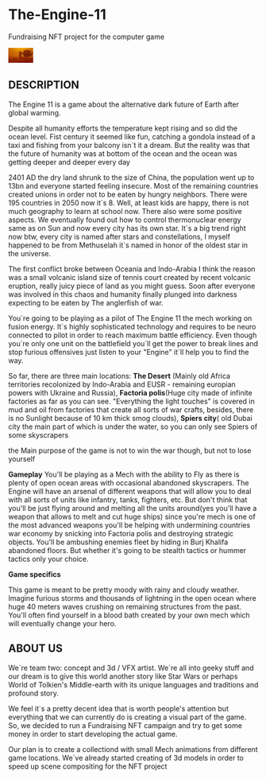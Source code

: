 # The-Engine-11
Fundraising NFT project for the computer game

<img src="https://github.com/StasivO/The-Engine-11/blob/main/Desert%20location.jpg" alt="" style="max-width: 50px;">

<h2>DESCRIPTION</h2>
<p>The Engine 11 is a game about the alternative dark future of Earth after global warming.</p>
<p>Despite all humanity efforts the temperature kept rising and so did the ocean level. Fist century it seemed like fun, catching a gondola instead of a taxi and fishing from your balcony isn`t it a dream. But the reality was that the future of humanity was at bottom of the ocean and the ocean was getting deeper and deeper every day</p>  
<p>2401 AD the dry land shrunk to the size of China, the population went up to 13bn and everyone started feeling insecure. Most of the remaining countries created unions in order not to be eaten by hungry neighbors. There were 195 countries in 2050 now it`s 8. Well, at least kids are happy, there is not much geography to learn at school now. There also were some positive aspects. We eventually found out how to control thermonuclear energy same as on Sun and now every city has its own star. It`s a big trend right now btw, every city is named after stars and constellations, I myself happened to be from Methuselah it`s named in honor of the oldest star in the universe.</p>
<p>The first conflict broke between Oceania and Indo-Arabia I think the reason was a small volcanic island size of tennis court created by recent volcanic eruption, really juicy piece of land as you might guess. Soon after everyone was involved in this chaos and humanity finally plunged into darkness expecting to be eaten by The anglerfish of war. </p>
<p>You`re going to be playing as a pilot of The Engine 11 the mech working on fusion energy. It`s highly sophisticated technology and requires to be neuro connected to pilot in order to reach maximum battle efficiency. Even though you`re only one unit on the battlefield you`ll get the power to break lines and stop furious offensives just listen to your "Engine" it`ll help you to find the way.</p>
<p>So far, there are three main locations: <strong>The Desert</strong> (Mainly old Africa territories recolonized by Indo-Arabia and EUSR - remaining europian powers with Ukraine and Russia), <strong>Factoria polis</strong>(Huge city made of infinite factories as far as you can see. "Everything the light touches" is covered in mud and oil from factories that create all sorts of war crafts, besides, there is no Sunlight because of 10 km thick smog clouds), <strong>Spiers city</strong>( old Dubai city the main part of which is under the water, so you can only see Spiers of some skyscrapers</p>
<p> the Main purpose of the game is not to win the war though, but not to lose yourself</p>

<strong>Gameplay</strong>
You'll be playing as a Mech with the ability to Fly as there is plenty of open ocean areas with occasional abandoned skyscrapers. The Engine will have an arsenal of different weapons that will allow you to deal with all sorts of units like infantry, tanks, fighters, etc. But don't think that you'll be just flying around and melting all the units around(yes you'll have a weapon that allows to melt and cut huge ships) since you're mech is one of the most advanced weapons you'll be helping with undermining countries war economy by snicking into Factoria polis and destroying strategic objects. You'll be ambushing enemies fleet by hiding in Burj Khalifa abandoned floors. But whether it's going to be stealth tactics or hummer tactics only your choice.

<strong>Game specifics</strong>
<p>This game is meant to be pretty moody with rainy and cloudy weather. Imagine furious storms and thousands of lightning in the open ocean where huge 40 meters waves crushing on remaining structures from the past. You'll often find yourself in a blood bath created by your own mech which will eventually change your hero.</p>


<h2>ABOUT US</h2> 
<p>We`re team two: concept and 3d / VFX artist. We`re all into geeky stuff and our dream is to give this world another story like Star Wars or perhaps World of Tolkien's Middle-earth with its unique languages and traditions and profound story.</p>

<p>We feel it`s a pretty decent idea that is worth people's attention but everything that we can currently do is creating a visual part of the game. So, we decided to run a Fundraising NFT campaign and try to get some money in order to start developing the actual game.</p>
<p>Our plan is to create a collectiond with small Mech animations from different game locations.  We`ve already started creating of 3d models in order to speed up scene compositing for the NFT project</p>
